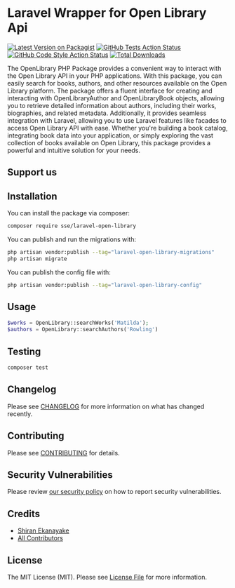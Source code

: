 # Laravel Wrapper for Open Library Api

[![Latest Version on Packagist](https://img.shields.io/packagist/v/sse/laravel-open-library.svg?style=flat-square)](https://packagist.org/packages/sse/laravel-open-library)
[![GitHub Tests Action Status](https://img.shields.io/github/actions/workflow/status/sse/laravel-open-library/run-tests.yml?branch=main&label=tests&style=flat-square)](https://github.com/sse/laravel-open-library/actions?query=workflow%3Arun-tests+branch%3Amain)
[![GitHub Code Style Action Status](https://img.shields.io/github/actions/workflow/status/sse/laravel-open-library/fix-php-code-style-issues.yml?branch=main&label=code%20style&style=flat-square)](https://github.com/sse/laravel-open-library/actions?query=workflow%3A"Fix+PHP+code+style+issues"+branch%3Amain)
[![Total Downloads](https://img.shields.io/packagist/dt/sse/laravel-open-library.svg?style=flat-square)](https://packagist.org/packages/sse/laravel-open-library)

The OpenLibrary PHP Package provides a convenient way to interact with the Open Library API in your PHP applications. With this package, you can easily search for books, authors, and other resources available on the Open Library platform. The package offers a fluent interface for creating and interacting with OpenLibraryAuthor and OpenLibraryBook objects, allowing you to retrieve detailed information about authors, including their works, biographies, and related metadata. Additionally, it provides seamless integration with Laravel, allowing you to use Laravel features like facades to access Open Library API with ease. Whether you're building a book catalog, integrating book data into your application, or simply exploring the vast collection of books available on Open Library, this package provides a powerful and intuitive solution for your needs.

## Support us

## Installation

You can install the package via composer:

```bash
composer require sse/laravel-open-library
```

You can publish and run the migrations with:

```bash
php artisan vendor:publish --tag="laravel-open-library-migrations"
php artisan migrate
```

You can publish the config file with:

```bash
php artisan vendor:publish --tag="laravel-open-library-config"
```

## Usage

```php
$works = OpenLibrary::searchWorks('Matilda');
$authors = OpenLibrary::searchAuthors('Rowling')
```

## Testing

```bash
composer test
```

## Changelog

Please see [CHANGELOG](CHANGELOG.md) for more information on what has changed recently.

## Contributing

Please see [CONTRIBUTING](CONTRIBUTING.md) for details.

## Security Vulnerabilities

Please review [our security policy](../../security/policy) on how to report security vulnerabilities.

## Credits

- [Shiran Ekanayake](https://github.com/shiran-ekanayake)
- [All Contributors](../../contributors)

## License

The MIT License (MIT). Please see [License File](LICENSE.md) for more information.
